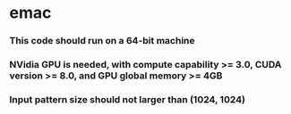 # emac


### This code should run on a 64-bit machine

### NVidia GPU is needed, with compute capability >= 3.0, CUDA version >= 8.0, and GPU global memory >= 4GB

### Input pattern size should not larger than (1024, 1024)
